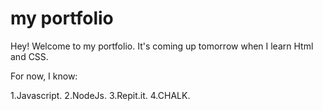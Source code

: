 # my portfolio
Hey! Welcome to my portfolio. It's coming up tomorrow when I learn Html and CSS.

For now, I know:

1.Javascript.
2.NodeJs.
3.Repit.it.
4.CHALK.